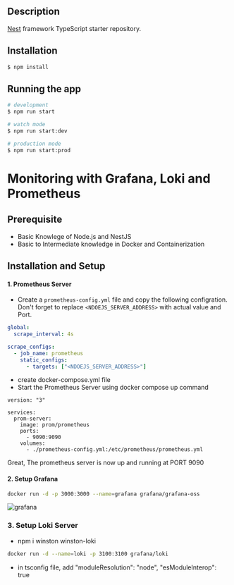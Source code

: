 

## Description

[Nest](https://github.com/nestjs/nest) framework TypeScript starter repository.

## Installation

```bash
$ npm install
```

## Running the app

```bash
# development
$ npm run start

# watch mode
$ npm run start:dev

# production mode
$ npm run start:prod
```


# Monitoring with Grafana, Loki and Prometheus

## Prerequisite
- Basic Knowlege of Node.js and NestJS
- Basic to Intermediate knowledge in Docker and Containerization 

## Installation and Setup
#### 1. Prometheus Server
- Create a `prometheus-config.yml` file and copy the following configration. Don't forget to replace `<NDOEJS_SERVER_ADDRESS>` with actual value and Port.
```yml
global:
  scrape_interval: 4s

scrape_configs:
  - job_name: prometheus
    static_configs:
      - targets: ["<NDOEJS_SERVER_ADDRESS>"]
```
- create docker-compose.yml file
- Start the Prometheus Server using docker compose up command 
```
version: "3"

services:
  prom-server:
    image: prom/prometheus
    ports:
      - 9090:9090
    volumes:
      - ./prometheus-config.yml:/etc/prometheus/prometheus.yml
```
Great, The prometheus server is now up and running at PORT 9090

#### 2. Setup Grafana
```bash
docker run -d -p 3000:3000 --name=grafana grafana/grafana-oss
```
![grafana](https://grafana.com/static/img/grafana/showcase_visualize.jpg)

### 3. Setup Loki Server
- npm i winston winston-loki
```bash
docker run -d --name=loki -p 3100:3100 grafana/loki
```

- in tsconfig file, add  "moduleResolution": "node", "esModuleInterop": true


